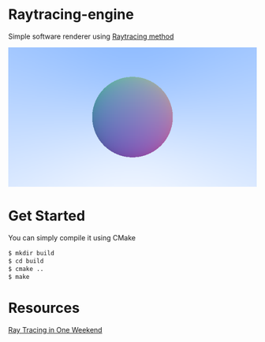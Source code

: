 # Raytracing-engine

Simple software renderer using [Raytracing method](https://en.wikipedia.org/wiki/Ray_tracing_(graphics))

<img src="https://github.com/xndrg/raytracing-engine/blob/main/images/sphere_normal_map.png?raw=true"/>

# Get Started

You can simply compile it using CMake
```console
$ mkdir build
$ cd build
$ cmake ..
$ make
```

# Resources

[Ray Tracing in One Weekend](https://raytracing.github.io/books/RayTracingInOneWeekend.html#overview)
